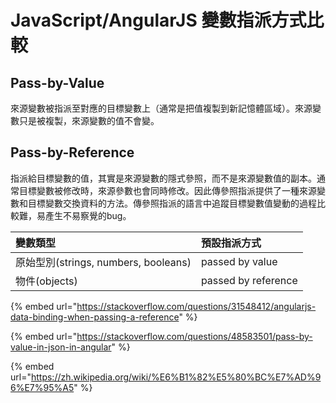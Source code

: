 # JavaScript/AngularJS 變數指派方式比較

## Pass-by-Value

來源變數被指派至對應的目標變數上（通常是把值複製到新記憶體區域）。來源變數只是被複製，來源變數的值不會變。

## Pass-by-Reference

指派給目標變數的值，其實是來源變數的隱式參照，而不是來源變數值的副本。通常目標變數被修改時，來源參數也會同時修改。因此傳參照指派提供了一種來源變數和目標變數交換資料的方法。傳參照指派的語言中追蹤目標變數值變動的過程比較難，易產生不易察覺的bug。

| 變數類型 | 預設指派方式 |
| :--- | :--- |
| 原始型別\(strings, numbers, booleans\) | passed by value |
| 物件\(objects\) | passed by reference |

{% embed url="https://stackoverflow.com/questions/31548412/angularjs-data-binding-when-passing-a-reference" %}

{% embed url="https://stackoverflow.com/questions/48583501/pass-by-value-in-json-in-angular" %}

{% embed url="https://zh.wikipedia.org/wiki/%E6%B1%82%E5%80%BC%E7%AD%96%E7%95%A5" %}



